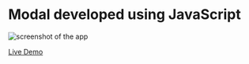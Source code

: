 # Modal developed using JavaScript
 
![screenshot of the app](https://raw.githubusercontent.com/praveenorugantitech/praveenorugantitech-javascript-projects/master/praveenorugantitech-modal/screenshot.PNG "Modal")


[Live Demo](https://praveenorugantitech.github.io/praveenorugantitech-javascript-projects/praveenorugantitech-modal/Demo)


